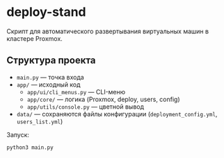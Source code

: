 # deploy-stand
Скрипт для автоматического развертывания виртуальных машин в кластере Proxmox.

## Структура проекта
- `main.py` — точка входа
- `app/` — исходный код
  - `app/ui/cli_menus.py` — CLI-меню
  - `app/core/` — логика (Proxmox, deploy, users, config)
  - `app/utils/console.py` — цветной вывод
- `data/` — сохраняются файлы конфигурации (`deployment_config.yml`, `users_list.yml`)

Запуск:
```bash
python3 main.py
```
